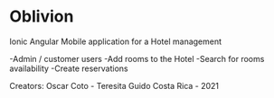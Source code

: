 # **Oblivion**

Ionic Angular Mobile application for a Hotel management

-Admin / customer users
-Add rooms to the Hotel
-Search for rooms availability
-Create reservations

Creators: Oscar Coto - Teresita Guido
Costa Rica - 2021

